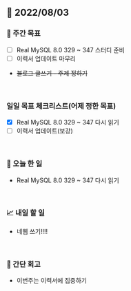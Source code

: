 ## 📅 2022/08/03


### 👏 주간 목표

- [ ] Real MySQL 8.0 329 ~ 347 스터디 준비
- [ ] 이력서 업데이트 마무리
- ~~블로그 글쓰기 - 주제 정하기~~

<br/>

### 일일 목표 체크리스트(어제 정한 목표)

- [x] Real MySQL 8.0 329 ~ 347 다시 읽기
- [ ] 이력서 업데이트(보강)

<br/>

### 💯 오늘 한 일

- Real MySQL 8.0 329 ~ 347 다시 읽기

<br/>

### 📈 내일 할 일

- 네웹 쓰기!!!!

<br/>

### 🤔 간단 회고

- 이번주는 이력서에 집중하기
